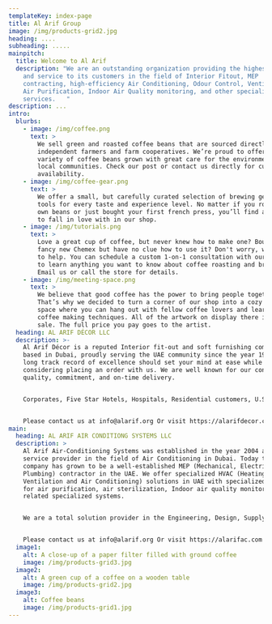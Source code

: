 ```yaml
---
templateKey: index-page
title: Al Arif Group
image: /img/products-grid2.jpg
heading: ....
subheading: .....
mainpitch:
  title: Welcome to Al Arif
  description: "We are an outstanding organization providing the highest quality
    and service to its customers in the field of Interior Fitout, MEP
    contracting, high-efficiency Air Conditioning, Odour Control, Ventilation,
    Air Purification, Indoor Air Quality monitoring, and other specialized
    services.   "
description: ...
intro:
  blurbs:
    - image: /img/coffee.png
      text: >
        We sell green and roasted coffee beans that are sourced directly from
        independent farmers and farm cooperatives. We’re proud to offer a
        variety of coffee beans grown with great care for the environment and
        local communities. Check our post or contact us directly for current
        availability.
    - image: /img/coffee-gear.png
      text: >
        We offer a small, but carefully curated selection of brewing gear and
        tools for every taste and experience level. No matter if you roast your
        own beans or just bought your first french press, you’ll find a gadget
        to fall in love with in our shop.
    - image: /img/tutorials.png
      text: >
        Love a great cup of coffee, but never knew how to make one? Bought a
        fancy new Chemex but have no clue how to use it? Don't worry, we’re here
        to help. You can schedule a custom 1-on-1 consultation with our baristas
        to learn anything you want to know about coffee roasting and brewing.
        Email us or call the store for details.
    - image: /img/meeting-space.png
      text: >
        We believe that good coffee has the power to bring people together.
        That’s why we decided to turn a corner of our shop into a cozy meeting
        space where you can hang out with fellow coffee lovers and learn about
        coffee making techniques. All of the artwork on display there is for
        sale. The full price you pay goes to the artist.
  heading: AL ARIF DÉCOR LLC
  description: >-
    Al Arif Décor is a reputed Interior fit-out and soft furnishing company
    based in Dubai, proudly serving the UAE community since the year 1995. Our
    long track record of excellence should set your mind at ease while
    considering placing an order with us. We are well known for our construction
    quality, commitment, and on-time delivery.


    Corporates, Five Star Hotels, Hospitals, Residential customers, U.S Consulate, Wafi City, Indian High School, American School of Dubai, Emaar Malls, Al Futtaim Group, and many more have trusted us for our genuine and exemplary Interior Fit-out services. 


    Please contact us at info@alarif.org Or visit https://alarifdecor.com for more information. 
main:
  heading: AL ARIF AIR CONDITIONG SYSTEMS LLC
  description: >
    Al Arif Air-Conditioning Systems was established in the year 2004 as a
    service provider in the field of Air Conditioning in Dubai. Today the
    company has grown to be a well-established MEP (Mechanical, Electrical &
    Plumbing) contractor in the UAE. We offer specialized HVAC (Heating,
    Ventilation and Air Conditioning) solutions in UAE with specialized products
    for air purification, air sterilization, Indoor air quality monitoring and
    related specialized systems.  


    We are a total solution provider in the Engineering, Design, Supply, Installation and Commissioning of MEP systems and services.


    Please contact us at info@alarif.org Or visit https://alarifac.com for more information.
  image1:
    alt: A close-up of a paper filter filled with ground coffee
    image: /img/products-grid3.jpg
  image2:
    alt: A green cup of a coffee on a wooden table
    image: /img/products-grid2.jpg
  image3:
    alt: Coffee beans
    image: /img/products-grid1.jpg
---
```

